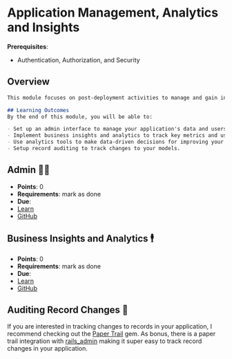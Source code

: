 # Application Management, Analytics and Insights
<!-- 
think of this as post-deploy items to do
-->

**Prerequisites**:
- Authentication, Authorization, and Security

## Overview
```md
This module focuses on post-deployment activities to manage and gain insights into your applications. You will learn how to set up admin interfaces, track business insights, and analytics to monitor and optimize your application's performance and user engagement.

## Learning Outcomes
By the end of this module, you will be able to:

- Set up an admin interface to manage your application's data and users.
- Implement business insights and analytics to track key metrics and user behaviors.
- Use analytics tools to make data-driven decisions for improving your application.
- Setup record auditing to track changes to your models.
```

## Admin 🧑‍💼
- **Points**: 0 
- **Requirements**: mark as done
- **Due**:
- [Learn](https://learn.firstdraft.com/lessons/353-rails-admin)
- [GitHub](https://github.com/DPI-WE/rails-admin)

<!-- TODO: add more on tracking analytics -->
<!-- https://github.com/DPI-WE/rails-business-analytics/issues/4 -->
## Business Insights and Analytics 🕴️
- **Points**: 0 
- **Requirements**: mark as done
- **Due**:
- [Learn](https://learn.firstdraft.com/lessons/354-rails-business-analytics)
- [GitHub](https://github.com/DPI-WE/rails-business-analytics)

<!-- TODO: paper trail gem https://github.com/DPI-WE/curriculum/issues/47 -->
## Auditing Record Changes 📜 
If you are interested in tracking changes to records in your application, I recommend checking out the [Paper Trail](https://github.com/paper-trail-gem/paper_trail) gem. As bonus, there is a paper trail integration with [rails_admin](https://github.com/railsadminteam/rails_admin) making it super easy to track record changes in your application.
